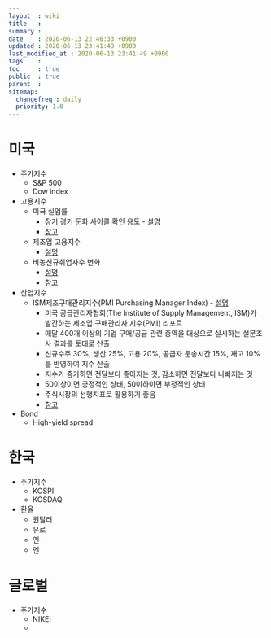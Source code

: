 ```yaml
---
layout  : wiki
title   : 
summary : 
date    : 2020-06-13 22:46:33 +0900
updated : 2020-06-13 23:41:49 +0900
last_modified_at : 2020-06-13 23:41:49 +0900
tags    : 
toc     : true
public  : true
parent  : 
sitemap: 
  changefreq : daily
  priority: 1.0
---
```


# 미국
* 주가지수
  * S&P 500
  * Dow index
* 고용지수
  * 미국 실업률 
    * 장기 경기 둔화 사이클 확인 용도 - [설명](https://kr.investing.com/economic-calendar/unemployment-rate-300)
    * [참고](https://youtu.be/oGAnKEOOzzQ?t=1045)
  * 제조업 고용지수
    * [설명](https://kr.investing.com/economic-calendar/manufacturing-payrolls-1531)
  * 비농신규취업자수 변화
    * [설명](https://kr.investing.com/economic-calendar/nonfarm-payrolls-227)
    * [참고](https://youtu.be/oGAnKEOOzzQ?t=1311)
* 산업지수
  * ISM제조구매관리지수(PMI Purchasing Manager Index) - [설명](https://kr.investing.com/economic-calendar/ism-manufacturing-pmi-173)
    * 미국 공급관리자협회(The Institute of Supply Management, ISM)가 발간하는 제조업 구매관리자 지수(PMI) 리포트
    * 매달 400개 이상의 기업 구매/공급 관련 중역을 대상으로 실시하는 설문조사 결과를 토대로 산출
    * 신규수주 30%, 생산 25%, 고용 20%, 공급자 운송시간 15%, 재고 10% 를 반영하여 지수 산출
    * 지수가 증가하면 전달보다 좋아지는 것, 감소하면 전달보다 나빠지는 것
    * 50이상이면 긍정적인 상태, 50이하이면 부정적인 상태
    * 주식시장의 선행지표로 활용하기 좋음 
    * [참고](https://youtu.be/oGAnKEOOzzQ?t=371)
* Bond
  * High-yield spread

# 한국
* 주가지수
  * KOSPI
  * KOSDAQ
* 환율
  * 원달러
  * 유로
  * 옌
  * 엔

# 글로벌
* 주가지수
  * NIKEI
  * 
